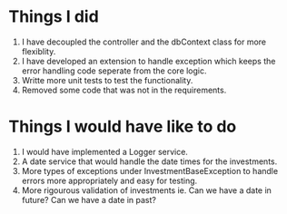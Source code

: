 # Things I did
1. I have decoupled the controller and the dbContext class for more flexiblity.
2. I have developed an extension to handle exception which keeps the error handling code seperate from the core logic.
3. Writte more unit tests to test the functionality.
4. Removed some code that was not in the requirements.

# Things I would have like to do
1. I would have implemented a Logger service.
2. A date service that would handle the date times for the investments.
3. More types of exceptions under InvestmentBaseException to handle errors more appropriately and easy for testing.
4. More rigourous validation of investments ie. Can we have a date in future? Can we have a date in past? 